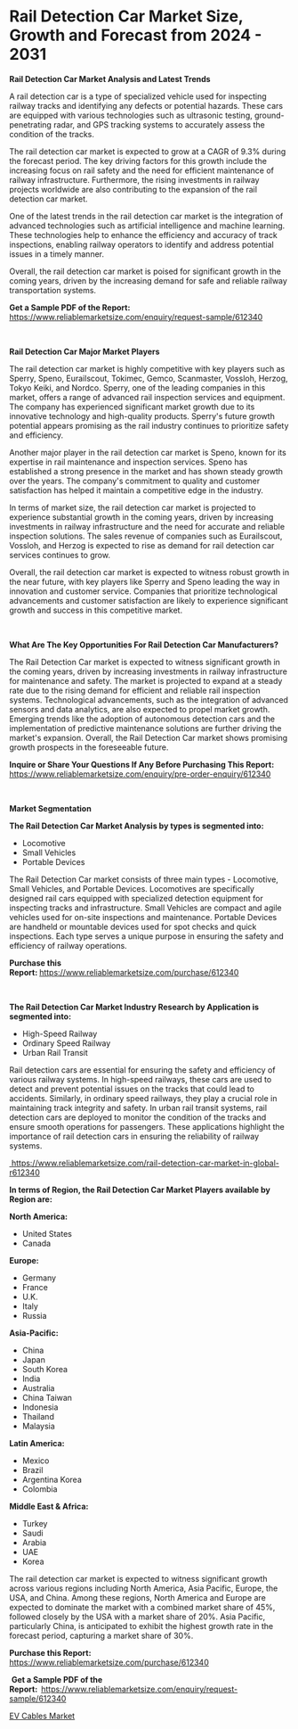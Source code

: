 <p><h1>Rail Detection Car Market Size, Growth and Forecast from 2024 - 2031</h1></p><p><strong>Rail Detection Car Market Analysis and Latest Trends</strong></p>
<p><p>A rail detection car is a type of specialized vehicle used for inspecting railway tracks and identifying any defects or potential hazards. These cars are equipped with various technologies such as ultrasonic testing, ground-penetrating radar, and GPS tracking systems to accurately assess the condition of the tracks.</p><p>The rail detection car market is expected to grow at a CAGR of 9.3% during the forecast period. The key driving factors for this growth include the increasing focus on rail safety and the need for efficient maintenance of railway infrastructure. Furthermore, the rising investments in railway projects worldwide are also contributing to the expansion of the rail detection car market.</p><p>One of the latest trends in the rail detection car market is the integration of advanced technologies such as artificial intelligence and machine learning. These technologies help to enhance the efficiency and accuracy of track inspections, enabling railway operators to identify and address potential issues in a timely manner.</p><p>Overall, the rail detection car market is poised for significant growth in the coming years, driven by the increasing demand for safe and reliable railway transportation systems.</p></p>
<p><strong>Get a Sample PDF of the Report:&nbsp;</strong> <a href="https://www.reliablemarketsize.com/enquiry/request-sample/612340">https://www.reliablemarketsize.com/enquiry/request-sample/612340</a></p>
<p>&nbsp;</p>
<p><strong>Rail Detection Car Major Market Players</strong></p>
<p><p>The rail detection car market is highly competitive with key players such as Sperry, Speno, Eurailscout, Tokimec, Gemco, Scanmaster, Vossloh, Herzog, Tokyo Keiki, and Nordco. Sperry, one of the leading companies in this market, offers a range of advanced rail inspection services and equipment. The company has experienced significant market growth due to its innovative technology and high-quality products. Sperry's future growth potential appears promising as the rail industry continues to prioritize safety and efficiency.</p><p>Another major player in the rail detection car market is Speno, known for its expertise in rail maintenance and inspection services. Speno has established a strong presence in the market and has shown steady growth over the years. The company's commitment to quality and customer satisfaction has helped it maintain a competitive edge in the industry.</p><p>In terms of market size, the rail detection car market is projected to experience substantial growth in the coming years, driven by increasing investments in railway infrastructure and the need for accurate and reliable inspection solutions. The sales revenue of companies such as Eurailscout, Vossloh, and Herzog is expected to rise as demand for rail detection car services continues to grow.</p><p>Overall, the rail detection car market is expected to witness robust growth in the near future, with key players like Sperry and Speno leading the way in innovation and customer service. Companies that prioritize technological advancements and customer satisfaction are likely to experience significant growth and success in this competitive market.</p></p>
<p>&nbsp;</p>
<p><strong>What Are The Key Opportunities For Rail Detection Car Manufacturers?</strong></p>
<p><p>The Rail Detection Car market is expected to witness significant growth in the coming years, driven by increasing investments in railway infrastructure for maintenance and safety. The market is projected to expand at a steady rate due to the rising demand for efficient and reliable rail inspection systems. Technological advancements, such as the integration of advanced sensors and data analytics, are also expected to propel market growth. Emerging trends like the adoption of autonomous detection cars and the implementation of predictive maintenance solutions are further driving the market's expansion. Overall, the Rail Detection Car market shows promising growth prospects in the foreseeable future.</p></p>
<p><strong>Inquire or Share Your Questions If Any Before Purchasing This Report:</strong> <a href="https://www.reliablemarketsize.com/enquiry/pre-order-enquiry/612340">https://www.reliablemarketsize.com/enquiry/pre-order-enquiry/612340</a></p>
<p>&nbsp;</p>
<p><strong>Market Segmentation</strong></p>
<p><strong>The Rail Detection Car Market Analysis by types is segmented into:</strong></p>
<p><ul><li>Locomotive</li><li>Small Vehicles</li><li>Portable Devices</li></ul></p>
<p><p>The Rail Detection Car market consists of three main types - Locomotive, Small Vehicles, and Portable Devices. Locomotives are specifically designed rail cars equipped with specialized detection equipment for inspecting tracks and infrastructure. Small Vehicles are compact and agile vehicles used for on-site inspections and maintenance. Portable Devices are handheld or mountable devices used for spot checks and quick inspections. Each type serves a unique purpose in ensuring the safety and efficiency of railway operations.</p></p>
<p><strong>Purchase this Report:&nbsp;</strong><a href="https://www.reliablemarketsize.com/purchase/612340">https://www.reliablemarketsize.com/purchase/612340</a></p>
<p>&nbsp;</p>
<p><strong>The Rail Detection Car Market Industry Research by Application is segmented into:</strong></p>
<p><ul><li>High-Speed Railway</li><li>Ordinary Speed Railway</li><li>Urban Rail Transit</li></ul></p>
<p><p>Rail detection cars are essential for ensuring the safety and efficiency of various railway systems. In high-speed railways, these cars are used to detect and prevent potential issues on the tracks that could lead to accidents. Similarly, in ordinary speed railways, they play a crucial role in maintaining track integrity and safety. In urban rail transit systems, rail detection cars are deployed to monitor the condition of the tracks and ensure smooth operations for passengers. These applications highlight the importance of rail detection cars in ensuring the reliability of railway systems.</p></p>
<p><a href="https://www.reliablemarketsize.com/rail-detection-car-market-in-global-r612340">&nbsp;https://www.reliablemarketsize.com/rail-detection-car-market-in-global-r612340</a></p>
<p><strong>In terms of Region, the Rail Detection Car Market Players available by Region are:</strong></p>
<p>
    <p> <strong> North America: </strong>
        <ul>
            <li>United States</li>
            <li>Canada</li>
        </ul>
        </p> 
    <p> <strong> Europe: </strong>
        <ul>
            <li>Germany</li>
            <li>France</li>
            <li>U.K.</li>
            <li>Italy</li>
            <li>Russia</li>
        </ul>
        </p> 
    <p> <strong> Asia-Pacific: </strong>
        <ul>
            <li>China</li>
            <li>Japan</li>
            <li>South Korea</li>
            <li>India</li>
            <li>Australia</li>
            <li>China Taiwan</li>
            <li>Indonesia</li>
            <li>Thailand</li>
            <li>Malaysia</li>
        </ul>
        </p> 
    <p> <strong> Latin America: </strong>
        <ul>
            <li>Mexico</li>
            <li>Brazil</li>
            <li>Argentina Korea</li>
            <li>Colombia</li>
        </ul>
        </p> 
    <p> <strong> Middle East & Africa: </strong>
        <ul>
            <li>Turkey</li>
            <li>Saudi</li>
            <li>Arabia</li>
            <li>UAE</li>
            <li>Korea</li>
        </ul>
    </p>
    </p>
<p><p>The rail detection car market is expected to witness significant growth across various regions including North America, Asia Pacific, Europe, the USA, and China. Among these regions, North America and Europe are expected to dominate the market with a combined market share of 45%, followed closely by the USA with a market share of 20%. Asia Pacific, particularly China, is anticipated to exhibit the highest growth rate in the forecast period, capturing a market share of 30%.</p></p>
<p><strong>Purchase this Report: </strong><a href="https://www.reliablemarketsize.com/purchase/612340">https://www.reliablemarketsize.com/purchase/612340</a></p>
<p>&nbsp;<strong>Get a Sample PDF of the Report:&nbsp;&nbsp;</strong><a href="https://www.reliablemarketsize.com/enquiry/request-sample/612340">https://www.reliablemarketsize.com/enquiry/request-sample/612340</a></p>
<p><strong></strong></p>
<p><p><a href="https://view.publitas.com/reportprime-1/global-ev-cables-market-focus-on-application-end-use-industry-type-equipment-and-region-analysis-and-forecast-2024-2031-9ajg8y6rqokv/">EV Cables Market</a></p></p>